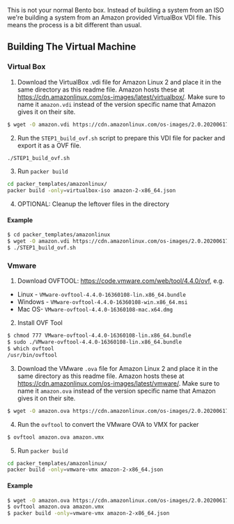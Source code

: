 This is not your normal Bento box. Instead of building a system from an ISO we're building a system from an Amazon provided VirtualBox VDI file. This means the process is a bit different than usual.

## Building The Virtual Machine

### Virtual Box

1. Download the VirtualBox .vdi file for Amazon Linux 2 and place it in the same directory as this readme file. Amazon hosts these at https://cdn.amazonlinux.com/os-images/latest/virtualbox/. Make sure to name it `amazon.vdi` instead of the version specific name that Amazon gives it on their site.

```bash
$ wget -O amazon.vdi https://cdn.amazonlinux.com/os-images/2.0.20200617.0/virtualbox/amzn2-virtualbox-2.0.20200617.0-x86_64.xfs.gpt.vdi
```

2. Run the `STEP1_build_ovf.sh` script to prepare this VDI file for packer and export it as a OVF file.

```bash
./STEP1_build_ovf.sh
```

3. Run `packer build`

```bash
cd packer_templates/amazonlinux/
packer build -only=virtualbox-iso amazon-2-x86_64.json
```

4. OPTIONAL: Cleanup the leftover files in the directory


#### Example 

```bash
$ cd packer_templates/amazonlinux
$ wget -O amazon.vdi https://cdn.amazonlinux.com/os-images/2.0.20200617.0/virtualbox/amzn2-virtualbox-2.0.20200617.0-x86_64.xfs.gpt.vdi
$ ./STEP1_build_ovf.sh
```

### Vmware

1. Download OVFTOOL: https://code.vmware.com/web/tool/4.4.0/ovf, e.g. 
 * Linux - `VMware-ovftool-4.4.0-16360108-lin.x86_64.bundle`
 * Windows - `VMware-ovftool-4.4.0-16360108-win.x86_64.msi`
 * Mac OS- `VMware-ovftool-4.4.0-16360108-mac.x64.dmg`

2. Install OVF Tool

```bash
$ chmod 777 VMware-ovftool-4.4.0-16360108-lin.x86_64.bundle
$ sudo ./VMware-ovftool-4.4.0-16360108-lin.x86_64.bundle
$ which ovftool
/usr/bin/ovftool
```

3. Download the VMware `.ova` file for Amazon Linux 2 and place it in the same directory as this readme file. Amazon hosts these at https://cdn.amazonlinux.com/os-images/latest/vmware/. Make sure to name it `amazon.ova` instead of the version specific name that Amazon gives it on their site.

```bash
$ wget -O amazon.ova https://cdn.amazonlinux.com/os-images/2.0.20200617.0/vmware/amzn2-vmware_esx-2.0.20200617.0-x86_64.xfs.gpt.ova
```

4. Run the `ovftool` to convert the VMware OVA to VMX for packer

```bash
$ ovftool amazon.ova amazon.vmx
```

5. Run `packer build`

```bash
cd packer_templates/amazonlinux/
packer build -only=vmware-vmx amazon-2-x86_64.json
```

#### Example 

```bash
$ wget -O amazon.ova https://cdn.amazonlinux.com/os-images/2.0.20200617.0/vmware/amzn2-vmware_esx-2.0.20200617.0-x86_64.xfs.gpt.ova
$ ovftool amazon.ova amazon.vmx
$ packer build -only=vmware-vmx amazon-2-x86_64.json


```